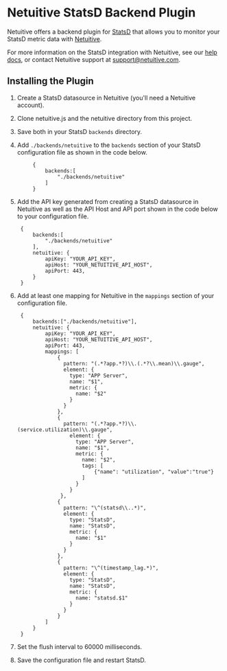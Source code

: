 Netuitive StatsD Backend Plugin
==========================

Netuitive offers a backend plugin for [StatsD](https://github.com/etsy/statsd) that allows you to monitor your StatsD metric data with [Netuitive](https://www.netuitive.com). 

For more information on the StatsD integration with Netuitive, see our [help docs](https://help.netuitive.com/Content/Misc/Datasources/new_statsd_datasource.htm), or contact Netuitive support at [support@netuitive.com](mailto:support@netuitive.com).

Installing the Plugin
----------------------

1. Create a StatsD datasource in Netuitive (you'll need a Netuitive account).

1. Clone netuitive.js and the netuitive directory from this project.

1. Save both in your StatsD `backends` directory.

1. Add `./backends/netuitive` to the `backends` section of your StatsD configuration file as shown in the code below.

            {
                backends:[
                    "./backends/netuitive"
                ]
            }

1. Add the API key generated from creating a StatsD datasource in Netuitive as well as the API Host and API port shown in the code below to your configuration file.

        {
            backends:[
                "./backends/netuitive"
            ],
            netuitive: {
                apiKey: "YOUR_API_KEY",
                apiHost: "YOUR_NETUITIVE_API_HOST",
                apiPort: 443,
            }
        }

1. Add at least one mapping for Netuitive in the `mappings` section of your configuration file.

        {
            backends:["./backends/netuitive"],
            netuitive: {
                apiKey: "YOUR_API_KEY",
                apiHost: "YOUR_NETUITIVE_API_HOST",
                apiPort: 443,
                mappings: [
                    {
                      pattern: "(.*?app.*?)\\.(.*?\\.mean)\\.gauge",
                      element: {
                        type: "APP Server",
                        name: "$1",
                        metric: {
                          name: "$2"
                        }
                      }
                    },
                    {
                      pattern: "(.*?app.*?)\\.(service.utilization)\\.gauge",
                        element: {
                          type: "APP Server",
                          name: "$1",
                          metric: {
                            name: "$2",
                            tags: [
                                {"name": "utilization", "value":"true"}
                            ]
                          }
                        }
                     },
                    {
                      pattern: "\^(statsd\\..*)",
                      element: {
                        type: "StatsD",
                        name: "StatsD",
                        metric: {
                          name: "$1"
                        }
                      }
                    },
                    {
                      pattern: "\^(timestamp_lag.*)",
                      element: {
                        type: "StatsD",
                        name: "StatsD",
                        metric: {
                          name: "statsd.$1"
                        }
                      }
                    }
                ]
            }
        }

1. Set the flush interval to 60000 milliseconds.

1. Save the configuration file and restart StatsD.
